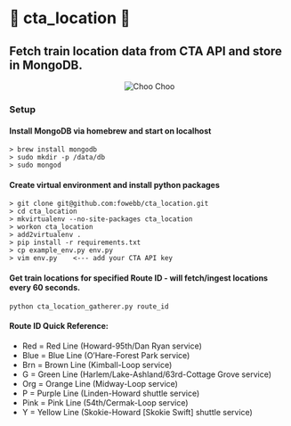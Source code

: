 :steam_locomotive:  cta_location :steam_locomotive:
====================================================================
## Fetch train location data from CTA API and store in MongoDB.


<p align="center">
  <img src="http://www.transitchicago.com/assets/1/maps/Loop-Map-Sep18-19.png" alt="Choo Choo"/>
</p>


### Setup

#### Install MongoDB via homebrew and start on localhost

```
> brew install mongodb
> sudo mkdir -p /data/db
> sudo mongod
```

#### Create virtual environment and install python packages

```
> git clone git@github.com:fowebb/cta_location.git
> cd cta_location
> mkvirtualenv --no-site-packages cta_location
> workon cta_location
> add2virtualenv .
> pip install -r requirements.txt
> cp example_env.py env.py
> vim env.py    <--- add your CTA API key
```

#### Get train locations for specified Route ID - will fetch/ingest locations every 60 seconds.

```
python cta_location_gatherer.py route_id
```

#### Route ID Quick Reference:
- Red = Red Line (Howard-95th/Dan Ryan service)
- Blue = Blue Line (O’Hare-Forest Park service)
- Brn = Brown Line (Kimball-Loop service)
- G = Green Line (Harlem/Lake-Ashland/63rd-Cottage Grove service)
- Org = Orange Line (Midway-Loop service)
- P = Purple Line (Linden-Howard shuttle service)
- Pink = Pink Line (54th/Cermak-Loop service)
- Y = Yellow Line (Skokie-Howard [Skokie Swift] shuttle service)